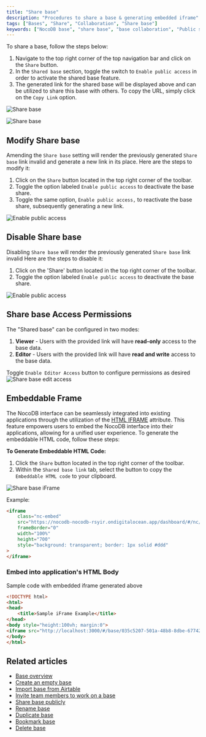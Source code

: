 ```yaml
---
title: "Share base"
description: "Procedures to share a base & generating embedded iframe"
tags: ["Bases", "Share", "Collaboration", "Share base"]
keywords: ["NocoDB base", "share base", "base collaboration", "Public share"]
---
```


To share a base, follow the steps below:
1. Navigate to the top right corner of the top navigation bar and click on the `Share` button.
2. In the `Shared base` section, toggle the switch to `Enable public access` in order to activate the shared base feature.
3. The generated link for the shared base will be displayed above and can be utilized to share this base with others. To copy the URL, simply click on the `Copy Link` option.
  
![Share base](/img/v2/base/share-base-1.png)

![Share base](/img/v2/base/share-base-2.png)


## Modify Share base
Amending the `Share base` setting will render the previously generated `Share base` link invalid and generate a new link in its place.
Here are the steps to modify it:
1. Click on the `Share` button located in the top right corner of the toolbar.
2. Toggle the option labeled `Enable public access` to deactivate the base share.
3. Toggle the same option, `Enable public access,` to reactivate the base share, subsequently generating a new link.

![Enable public access](/img/v2/base/share-base-enable-public-access.png)

## Disable Share base
Disabling `Share base` will render the previously generated `Share base` link invalid
Here are the steps to disable it:
1. Click on the 'Share' button located in the top right corner of the toolbar.
2. Toggle the option labeled `Enable public access` to deactivate the base share.

![Enable public access](/img/v2/base/share-base-enable-public-access.png)

## Share base Access Permissions
The "Shared base" can be configured in two modes:

1. **Viewer** - Users with the provided link will have **read-only** access to the base data.
2. **Editor** - Users with the provided link will have **read and write** access to the base data.

Toggle `Enable Editor Access` button to configure permissions as desired
![Share base edit access](/img/v2/base/share-base-edit-access.png)


## Embeddable Frame

The NocoDB interface can be seamlessly integrated into existing applications through the utilization of the [HTML IFRAME](https://developer.mozilla.org/en-US/docs/Web/HTML/Element/iframe) attribute. This feature empowers users to embed the NocoDB interface into their applications, allowing for a unified user experience. To generate the embeddable HTML code, follow these steps:

**To Generate Embeddable HTML Code:**
1. Click the `Share` button located in the top right corner of the toolbar.
2. Within the `Shared base link` tab, select the button to copy the `Embeddable HTML code` to your clipboard.

![Share base iFrame](/img/v2/base/share-base-iframe.png)

Example:

```html
<iframe
    class="nc-embed"
    src="https://nocodb-nocodb-rsyir.ondigitalocean.app/dashboard/#/nc/base/e3bba9df-4fc1-4d11-b7ce-41c4a3ad6810?embed"
    frameBorder="0"
    width="100%"
    height="700"
    style="background: transparent; border: 1px solid #ddd"
>
</iframe>
```

### Embed into application's HTML Body

Sample code with embedded iframe generated above

```html
<!DOCTYPE html>
<html>
<head>
    <title>Sample iFrame Example</title>
</head>
<body style="height:100vh; margin:0">
<iframe src="http://localhost:3000/#/base/035c5207-501a-48b8-8dbe-67742b78323e" width="100%" height="100%" style="border: none;"></iframe>
</body>
</html>
```

## Related articles
- [Base overview](/bases/base-overview)
- [Create an empty base](/bases/create-base)
- [Import base from Airtable](/bases/import-base-from-airtable)
- [Invite team members to work on a base](/bases/base-collaboration)
- [Share base publicly](/bases/share-base)
- [Rename base](/bases/actions-on-base#rename-base)
- [Duplicate base](/bases/actions-on-base#duplicate-base)
- [Bookmark base](/bases/actions-on-base#star-base)
- [Delete base](/bases/actions-on-base#delete-base)
